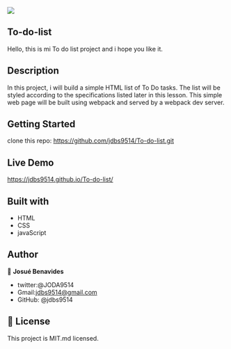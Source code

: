 ![](https://img.shields.io/badge/Microverse-blueviolet)
## To-do-list

Hello, this is mi To do list project and i hope you like it.

## Description 

In this project, i will build a simple HTML list of To Do tasks. The list will be styled according to the specifications listed later in this lesson. This simple web page will be built using webpack and served by a webpack dev server.

## Getting Started 

clone this repo: https://github.com/jdbs9514/To-do-list.git

## Live Demo

 https://jdbs9514.github.io/To-do-list/

## Built with 

- HTML
- CSS
- javaScript
## Author

👤 **Josué Benavides**
- twitter:@JODA9514
- Gmail:jdbs9514@gmail.com
- GitHub: @jdbs9514

## 📝 License

This project is MIT.md licensed.

